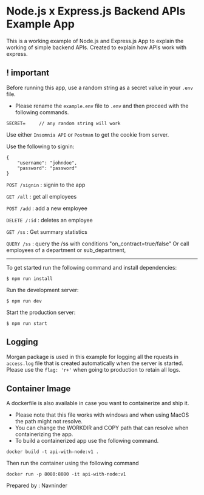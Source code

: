 # Node.js x Express.js Backend APIs Example App

This is a working example of Node.js and Express.js App to explain the working of simple backend APIs. Created to explain how APIs work with express.

## ! important

Before running this app, use a random string as a secret value in your `.env` file.

- Please rename the `example.env` file to `.env` and then proceed with the following commands.

```
SECRET=     // any random string will work
```

Use either `Insomnia API` or `Postman` to get the cookie from server.

Use the following to signin:

```
{
    "username": "johndoe",
    "password": "password"
}
```

`POST /signin`
: signin to the app

`GET /all`
: get all employees

`POST /add`
: add a new employee

`DELETE /:id`
: deletes an employee

`GET /ss` 
: Get summary statistics

`QUERY /ss`
: query the /ss with conditions "on_contract=true/false" Or call employees of a department or sub_department,

---

To get started run the following command and install dependencies:

```
$ npm run install
```

Run the development server:

```
$ npm run dev
```

Start the production server:

```
$ npm run start
```

## Logging

Morgan package is used in this example for logging all the rquests in `access.log` file that is created automatically when the server is started. Please use the `flag: 'r+'` when going to production to retain all logs.

## Container Image

A dockerfile is also available in case you want to containerize and ship it.

- Please note that this file works with windows and when using MacOS the path might not resolve.
- You can change the WORKDIR and COPY path that can resolve when containerizing the app.
- To build a containerized app use the following command.

```
docker build -t api-with-node:v1 .
```

Then run the container using the following command

```
docker run -p 8080:8080 -it api-with-node:v1
```

Prepared by
: Navninder
